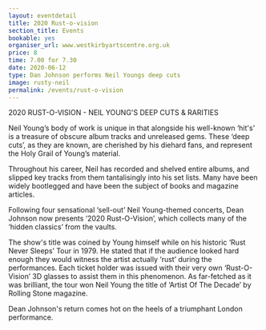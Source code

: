```yaml
---
layout: eventdetail
title: 2020 Rust-o-vision
section_title: Events
bookable: yes
organiser_url: www.westkirbyartscentre.org.uk
price: 8
time: 7.00 for 7.30
date: 2020-06-12
type: Dan Johnson performs Neil Youngs deep cuts
image: rusty-neil
permalink: /events/rust-o-vision
---
```


2020 RUST-O-VISION - NEIL YOUNG'S DEEP CUTS & RARITIES

Neil Young’s body of work is unique in that alongside his well-known ‘hit's’ is a treasure of obscure album tracks and unreleased gems. These ‘deep cuts’, as they are known, are cherished by his diehard fans, and represent the Holy Grail of Young’s material.

Throughout his career, Neil has recorded and shelved entire albums, and slipped key tracks from them tantalisingly into his set lists. Many have been widely bootlegged and have been the subject of books and magazine articles.

Following four sensational ‘sell-out’ Neil Young-themed concerts, Dean Johnson now presents ‘2020 Rust-O-Vision’, which collects many of the ‘hidden classics’ from the vaults.

The show's title was coined by Young himself while on his historic ‘Rust Never Sleeps’ Tour in 1979. He stated that if the audience looked hard enough they would witness the artist actually ‘rust’ during the performances. Each ticket holder was issued with their very own ‘Rust-O-Vision’ 3D glasses to assist them in this phenomenon. As far-fetched as it was brilliant, the tour won Neil Young the title of ‘Artist Of The Decade’ by Rolling Stone magazine.

Dean Johnson's return comes hot on the heels of a triumphant London performance.
